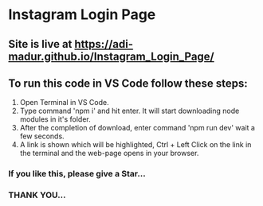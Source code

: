 # Instagram Login Page
## Site is live at https://adi-madur.github.io/Instagram_Login_Page/

## To run this code in VS Code follow these steps:
1. Open Terminal in VS Code.
2. Type command 'npm i' and hit enter. It will start downloading node modules in it's folder.
3. After the completion of download, enter command 'npm run dev' wait a few seconds.
4. A link is shown which will be highlighted, Ctrl + Left Click on the link in the terminal and the web-page opens in your browser.

### If you like this, please give a Star...
### THANK YOU...
